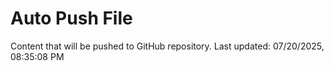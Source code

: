 # Auto Push File

Content that will be pushed to GitHub repository.
Last updated: 07/20/2025, 08:35:08 PM
